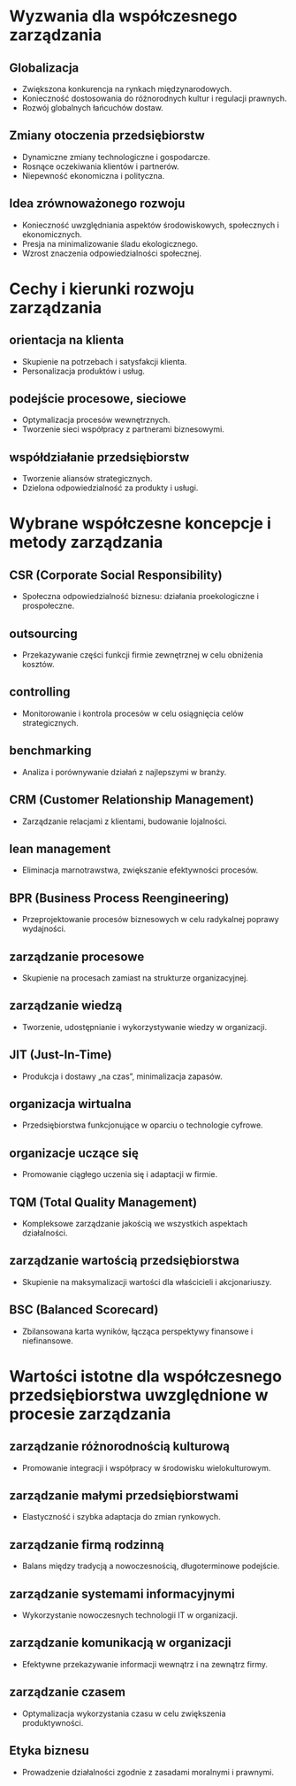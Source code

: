 # Wyzwania dla współczesnego zarządzania
## Globalizacja
- Zwiększona konkurencja na rynkach międzynarodowych.
- Konieczność dostosowania do różnorodnych kultur i regulacji prawnych.
- Rozwój globalnych łańcuchów dostaw.
## Zmiany otoczenia przedsiębiorstw
- Dynamiczne zmiany technologiczne i gospodarcze.
- Rosnące oczekiwania klientów i partnerów.
- Niepewność ekonomiczna i polityczna.
## Idea zrównoważonego rozwoju
- Konieczność uwzględniania aspektów środowiskowych, społecznych i ekonomicznych.
- Presja na minimalizowanie śladu ekologicznego.
- Wzrost znaczenia odpowiedzialności społecznej.
# Cechy i kierunki rozwoju zarządzania
## orientacja na klienta
- Skupienie na potrzebach i satysfakcji klienta.
- Personalizacja produktów i usług.
## podejście procesowe, sieciowe
- Optymalizacja procesów wewnętrznych.
- Tworzenie sieci współpracy z partnerami biznesowymi.
## współdziałanie przedsiębiorstw
- Tworzenie aliansów strategicznych.
- Dzielona odpowiedzialność za produkty i usługi.
# Wybrane współczesne koncepcje i metody zarządzania
## CSR (Corporate Social Responsibility)
- Społeczna odpowiedzialność biznesu: działania proekologiczne i prospołeczne.
## outsourcing
- Przekazywanie części funkcji firmie zewnętrznej w celu obniżenia kosztów.
## controlling
- Monitorowanie i kontrola procesów w celu osiągnięcia celów strategicznych.
## benchmarking
- Analiza i porównywanie działań z najlepszymi w branży.
## CRM (Customer Relationship Management)
- Zarządzanie relacjami z klientami, budowanie lojalności.
## lean management
- Eliminacja marnotrawstwa, zwiększanie efektywności procesów.
## BPR (Business Process Reengineering)
- Przeprojektowanie procesów biznesowych w celu radykalnej poprawy wydajności.
## zarządzanie procesowe
- Skupienie na procesach zamiast na strukturze organizacyjnej.
## zarządzanie wiedzą
- Tworzenie, udostępnianie i wykorzystywanie wiedzy w organizacji.
## JIT (Just-In-Time)
- Produkcja i dostawy „na czas”, minimalizacja zapasów.
## organizacja wirtualna
- Przedsiębiorstwa funkcjonujące w oparciu o technologie cyfrowe.
## organizacje uczące się
- Promowanie ciągłego uczenia się i adaptacji w firmie.
## TQM (Total Quality Management)
- Kompleksowe zarządzanie jakością we wszystkich aspektach działalności.
## zarządzanie wartością przedsiębiorstwa
- Skupienie na maksymalizacji wartości dla właścicieli i akcjonariuszy.
## BSC (Balanced Scorecard)
- Zbilansowana karta wyników, łącząca perspektywy finansowe i niefinansowe.
# Wartości istotne dla współczesnego przedsiębiorstwa uwzględnione w procesie zarządzania
## zarządzanie różnorodnością kulturową
- Promowanie integracji i współpracy w środowisku wielokulturowym.
## zarządzanie małymi przedsiębiorstwami
- Elastyczność i szybka adaptacja do zmian rynkowych.
## zarządzanie firmą rodzinną
- Balans między tradycją a nowoczesnością, długoterminowe podejście.
## zarządzanie systemami informacyjnymi
- Wykorzystanie nowoczesnych technologii IT w organizacji.
## zarządzanie komunikacją w organizacji
- Efektywne przekazywanie informacji wewnątrz i na zewnątrz firmy.
## zarządzanie czasem
- Optymalizacja wykorzystania czasu w celu zwiększenia produktywności.
## Etyka biznesu
- Prowadzenie działalności zgodnie z zasadami moralnymi i prawnymi.